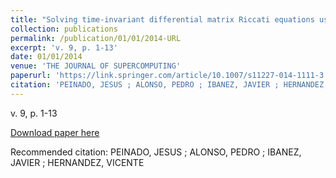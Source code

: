 ```yaml
---
title: "Solving time-invariant differential matrix Riccati equations using GPGPU computing"
collection: publications
permalink: /publication/01/01/2014-URL
excerpt: 'v. 9, p. 1-13'
date: 01/01/2014
venue: 'THE JOURNAL OF SUPERCOMPUTING'
paperurl: 'https://link.springer.com/article/10.1007/s11227-014-1111-3'
citation: 'PEINADO, JESUS ; ALONSO, PEDRO ; IBANEZ, JAVIER ; HERNANDEZ, VICENTE'
---
```

v. 9, p. 1-13

[Download paper here](https://link.springer.com/article/10.1007/s11227-014-1111-3)

Recommended citation: PEINADO, JESUS ; ALONSO, PEDRO ; IBANEZ, JAVIER ; HERNANDEZ, VICENTE